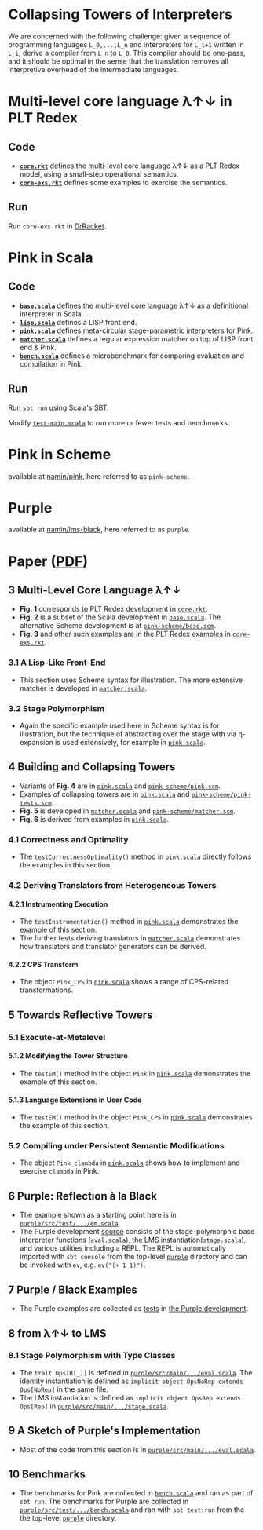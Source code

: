 # Collapsing Towers of Interpreters

We are concerned with the following challenge: given a sequence of programming
languages `L_0,...,L_n` and interpreters for `L_i+1` written in `L_i`, derive
a compiler from `L_n` to `L_0`. This compiler should be one-pass, and it should be
optimal in the sense that the translation removes all interpretive overhead of the
intermediate languages.

# Multi-level core language λ↑↓ in PLT Redex

## Code
* __[`core.rkt`](core.rkt)__ defines the multi-level core language λ↑↓ as a PLT Redex model, using a small-step operational semantics.
* __[`core-exs.rkt`](core.rkt)__ defines some examples to exercise the semantics.

## Run
Run `core-exs.rkt` in [DrRacket](https://racket-lang.org/).

# Pink in Scala

## Code
* __[`base.scala`](base.scala)__ defines the multi-level core language λ↑↓ as a definitional interpreter in Scala.
* __[`lisp.scala`](lisp.scala)__ defines a LISP front end.
* __[`pink.scala`](pink.scala)__ defines meta-circular stage-parametric interpreters for Pink.
* __[`matcher.scala`](matcher.scala)__ defines a regular expression matcher on top of LISP front end & Pink.
* __[`bench.scala`](bench.scala)__ defines a microbenchmark for comparing evaluation and compilation in Pink.

## Run
Run `sbt run` using Scala's [SBT](http://www.scala-sbt.org/).

Modify [`test-main.scala`](test-main.scala) to run more or fewer tests and benchmarks.

# Pink in Scheme
available at [namin/pink](https://github.com/namin/pink), here referred to as `pink-scheme`.

# Purple
available at [namin/lms-black](https://github.com/namin/lms-black), here referred to as `purple`.

# Paper ([PDF](http://lampwww.epfl.ch/~amin/drafts/collapsing.pdf))
## 3 Multi-Level Core Language λ↑↓
* __Fig. 1__ corresponds to PLT Redex development in [`core.rkt`](core.rkt).
* __Fig. 2__ is a subset of the Scala development in [`base.scala`](base.scala). The alternative Scheme development is at [`pink-scheme/base.scm`](https://github.com/namin/pink/blob/master/base.scm).
* __Fig. 3__ and other such examples are in the PLT Redex examples in [`core-exs.rkt`](core-exs.rkt).
### 3.1 A Lisp-Like Front-End
* This section uses Scheme syntax for illustration. The more extensive matcher is developed in [`matcher.scala`](matcher.scala).
### 3.2 Stage Polymorphism
* Again the specific example used here in Scheme syntax is for illustration, but the technique of abstracting over the stage with via η-expansion is used extensively, for example in [`pink.scala`](pink.scala).
## 4 Building and Collapsing Towers
* Variants of __Fig. 4__ are in [`pink.scala`](pink.scala) and [`pink-scheme/pink.scm`](https://github.com/namin/pink/blob/master/pink.scm).
* Examples of collapsing towers are in [`pink.scala`](pink.scala) and [`pink-scheme/pink-tests.scm`](https://github.com/namin/pink/blob/master/pink-tests.scm).
* __Fig. 5__ is developed in [`matcher.scala`](matcher.scala) and [`pink-scheme/matcher.scm`](https://github.com/namin/pink/blob/master/matcher.scm).
* __Fig. 6__ is derived from examples in [`pink.scala`](pink.scala).
### 4.1 Correctness and Optimality
* The `testCorrectnessOptimality()` method in [`pink.scala`](pink.scala) directly follows the examples in this section.
### 4.2 Deriving Translators from Heterogeneous Towers
#### 4.2.1 Instrumenting Execution
* The `testInstrumentation()` method in [`pink.scala`](pink.scala) demonstrates the example of this section.
* The further tests deriving translators in [`matcher.scala`](matcher.scala) demonstrates how translators and translator generators can be derived.
#### 4.2.2 CPS Transform
* The object `Pink_CPS` in [`pink.scala`](pink.scala) shows a range of CPS-related transformations.
## 5 Towards Reflective Towers
### 5.1 Execute-at-Metalevel
#### 5.1.2 Modifying the Tower Structure
* The `testEM()` method in the object `Pink` in [`pink.scala`](pink.scala) demonstrates the example of this section.
#### 5.1.3 Language Extensions in User Code
* The `testEM()` method in the object `Pink_CPS` in [`pink.scala`](pink.scala) demonstrates the example of this section.
### 5.2 Compiling under Persistent Semantic Modifications
* The object `Pink_clambda`  in [`pink.scala`](pink.scala) shows how to implement and exercise `clambda` in Pink.
## 6 Purple: Reflection à la Black
* The example shown as a starting point here is in [`purple/src/test/.../em.scala`](https://github.com/namin/lms-black/blob/master/src/test/scala/lms/black/em.scala).
* The Purple development [source](https://github.com/namin/lms-black/tree/master/src/main/scala/lms/black) consists of the stage-polymorphic base interpreter functions ([`eval.scala`](https://github.com/namin/lms-black/blob/master/src/main/scala/lms/black/eval.scala)), the LMS instantiation([`stage.scala`](https://github.com/namin/lms-black/blob/master/src/main/scala/lms/black/stage.scala)), and various utilities including a REPL. The REPL is automatically imported with `sbt console` from the top-level [`purple`](https://github.com/namin/lms-black) directory and can be invoked with `ev`, e.g. `ev("(+ 1 1)")`.
## 7 Purple / Black Examples
* The Purple examples are collected as [tests](https://github.com/namin/lms-black/tree/master/src/test/scala/lms/black) in [the Purple development](https://github.com/namin/lms-black).
## 8 from λ↑↓ to LMS
### 8.1 Stage Polymorphism with Type Classes
* The `trait Ops[R[_]]` is defined in [`purple/src/main/.../eval.scala`](https://github.com/namin/lms-black/blob/master/src/main/scala/lms/black/eval.scala). The identity instantiation is defined as `implicit object OpsNoRep extends Ops[NoRep]` in the same file.
* The LMS instantiation is defined as `implicit object OpsRep extends Ops[Rep]` in [`purple/src/main/.../stage.scala`](https://github.com/namin/lms-black/blob/master/src/main/scala/lms/black/stage.scala).
## 9 A Sketch of Purple's Implementation
* Most of the code from this section is in [`purple/src/main/.../eval.scala`](https://github.com/namin/lms-black/blob/master/src/main/scala/lms/black/eval.scala).
## 10 Benchmarks
* The benchmarks for Pink are collected in [`bench.scala`](bench.scala) and ran as part of `sbt run`. The benchmarks for Purple are collected in [`purple/src/test/.../bench.scala`](https://github.com/namin/lms-black/blob/master/src/test/scala/lms/black/bench.scala) and ran with `sbt test:run` from the the top-level [`purple`](https://github.com/namin/lms-black) directory.
